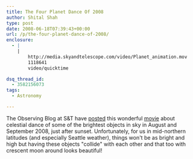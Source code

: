 ```yaml
---
title: The Four Planet Dance Of 2008
author: Shital Shah
type: post
date: 2008-06-18T07:39:43+00:00
url: /p/the-four-planet-dance-of-2008/
enclosure:
  - |
    |
        http://media.skyandtelescope.com/video/Planet_animation.mov
        1118641
        video/quicktime

dsq_thread_id:
  - 3582156073
tags:
  - Astronomy

---
```

The Observing Blog at S&T have [posted][1] this wonderful [movie][2] about celestial dance of some of the brightest objects in sky in August and September 2008, just after sunset. Unfortunately, for us in mid-northern latitudes (and especially Seattle weather), things won't be as bright and high but having these objects "collide" with each other and that too with crescent moon around looks beautiful!

 [1]: http://www.skyandtelescope.com/community/skyblog/observingblog/19981449.html
 [2]: http://media.skyandtelescope.com/video/Planet_animation.mov